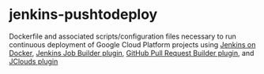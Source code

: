 # jenkins-pushtodeploy

Dockerfile and associated scripts/configuration files necessary to run continuous deployment of Google Cloud Platform projects using [Jenkins on Docker](https://github.com/cloudbees/jenkins-ci.org-docker), [Jenkins Job Builder plugin](https://github.com/openstack-infra/jenkins-job-builder), [GitHub Pull Request Builder plugin](https://github.com/jenkinsci/ghprb-plugin), and [JClouds plugin](https://github.com/jenkinsci/jclouds-plugin)
